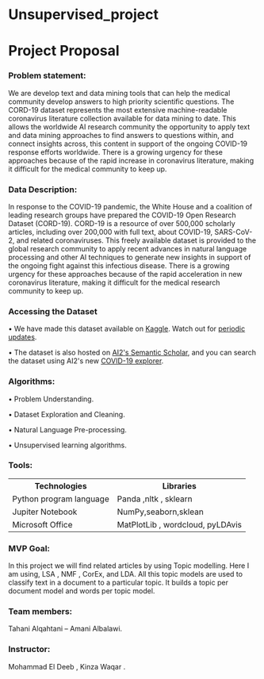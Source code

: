 
# Unsupervised_project

# Project Proposal


### Problem statement:
 We are develop text and data mining tools that can help the medical community develop answers to high priority scientific questions. The CORD-19 dataset represents the most extensive machine-readable coronavirus literature collection available for data mining to date. This allows the worldwide AI research community the opportunity to apply text and data mining approaches to find answers to questions within, and connect insights across, this content in support of the ongoing COVID-19 response efforts worldwide. There is a growing urgency for these approaches because of the rapid increase in coronavirus literature, making it difficult for the medical community to keep up.


### Data Description:
In response to the COVID-19 pandemic, the White House and a coalition of leading research groups have prepared the COVID-19 Open Research Dataset (CORD-19). CORD-19 is a resource of over 500,000 scholarly articles, including over 200,000 with full text, about COVID-19, SARS-CoV-2, and related coronaviruses. This freely available dataset is provided to the global research community to apply recent advances in natural language processing and other AI techniques to generate new insights in support of the ongoing fight against this infectious disease. There is a growing urgency for these approaches because of the rapid acceleration in new coronavirus literature, making it difficult for the medical research community to keep up.


### Accessing the Dataset
• We have made this dataset available on <a href="https://www.kaggle.com/godfatherfigure/healthcare-dataset-stroke-data" title="Go https://www.kaggle.com/allen-institute-for-ai/CORD-19-research-challenge">Kaggle</a>. Watch out for <a href="https://www.kaggle.com/allen-institute-for-ai/CORD-19-research-challenge/discussion/137474">periodic updates</a>.


• The dataset is also hosted on <a rel="noreferrer nofollow" href="https://pages.semanticscholar.org/coronavirus-research">AI2's Semantic Scholar</a>, and you can search the dataset using AI2's new <a rel="noreferrer nofollow" href="https://cord-19.apps.allenai.org/">COVID-19 explorer</a>.


### Algorithms:
• Problem Understanding.


• Dataset Exploration and Cleaning.


• Natural Language Pre-processing.


• Unsupervised learning algorithms.


### Tools:
<table>
  <tr>
    <th>Technologies </th>
    <th>Libraries </th>
  </tr>
  <tr>
    <td>Python program language</td>	
    <td>Panda ,nltk , sklearn</td>
  </tr>
  <tr>
    <td>Jupiter Notebook</td>
    <td>NumPy,seaborn,sklean</td>
  </tr>
  <tr>
    <td>Microsoft Office</td>
    <td>MatPlotLib , wordcloud, pyLDAvis</td>
  </tr>
</table>	

### MVP Goal:
In this project we will find related articles by using Topic modelling. Here I am using, LSA , NMF , CorEx, and LDA. All this topic models are used to classify text in a document to a particular topic. It builds a topic per document model and words per topic model.


### Team members:
Tahani Alqahtani – Amani Albalawi.


### Instructor:
Mohammad El Deeb , Kinza Waqar .

